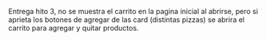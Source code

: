 Entrega hito 3, no se muestra el carrito en la pagina inicial al abrirse, pero si aprieta los botones de agregar de las card (distintas pizzas) se abrira el carrito para agregar y quitar productos. 
